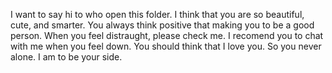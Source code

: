I want to say hi to who open this folder.
I think that you are so beautiful, cute, and smarter.
You always think positive that making you to be a good person.
When you feel distraught, please check me.
I recomend you to chat with me when you feel down.
You should think that I love you.
So you never alone. I am to be your side.
